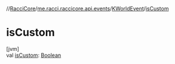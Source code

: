 //[RacciCore](../../../index.md)/[me.racci.raccicore.api.events](../index.md)/[KWorldEvent](index.md)/[isCustom](is-custom.md)

# isCustom

[jvm]\
val [isCustom](is-custom.md): [Boolean](https://kotlinlang.org/api/latest/jvm/stdlib/kotlin/-boolean/index.html)
